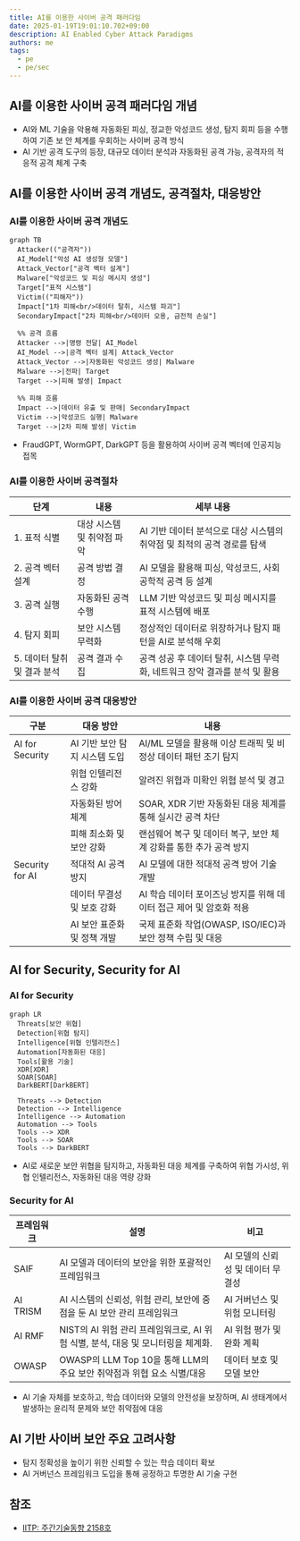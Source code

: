 ```yaml
---
title: AI를 이용한 사이버 공격 패러다임
date: 2025-01-19T19:01:10.702+09:00
description: AI Enabled Cyber Attack Paradigms
authors: me
tags:
  - pe
  - pe/sec
---
```


## AI를 이용한 사이버 공격 패러다임 개념

- AI와 ML 기술을 악용해 자동화된 피싱, 정교한 악성코드 생성, 탐지 회피 등을 수행하여 기존 보 안 체계를 우회하는 사이버 공격 방식
- AI 기반 공격 도구의 등장, 대규모 데이터 분석과 자동화된 공격 가능, 공격자의 적응적 공격 체계 구축

## AI를 이용한 사이버 공격 개념도, 공격절차, 대응방안

### AI를 이용한 사이버 공격 개념도

```mermaid
graph TB
  Attacker(("공격자"))
  AI_Model["악성 AI 생성형 모델"]
  Attack_Vector["공격 벡터 설계"]
  Malware["악성코드 및 피싱 메시지 생성"]
  Target["표적 시스템"]
  Victim(("피해자"))
  Impact["1차 피해<br/>데이터 탈취, 시스템 파괴"]
  SecondaryImpact["2차 피해<br/>데이터 오용, 금전적 손실"]

  %% 공격 흐름
  Attacker -->|명령 전달| AI_Model
  AI_Model -->|공격 벡터 설계| Attack_Vector
  Attack_Vector -->|자동화된 악성코드 생성| Malware
  Malware -->|전파| Target
  Target -->|피해 발생| Impact
  
  %% 피해 흐름
  Impact -->|데이터 유출 및 판매| SecondaryImpact
  Victim -->|악성코드 실행| Malware
  Target -->|2차 피해 발생| Victim
```

- FraudGPT, WormGPT, DarkGPT 등을 활용하여 사이버 공격 벡터에 인공지능 접목

### AI를 이용한 사이버 공격절차

| 단계 | 내용 | 세부 내용 |
| --- | --- | --- |
| 1. 표적 식별 | 대상 시스템 및 취약점 파악 | AI 기반 데이터 분석으로 대상 시스템의 취약점 및 최적의 공격 경로를 탐색 |
| 2. 공격 벡터 설계 | 공격 방법 결정 | AI 모델을 활용해 피싱, 악성코드, 사회공학적 공격 등 설계 |
| 3. 공격 실행 | 자동화된 공격 수행 | LLM 기반 악성코드 및 피싱 메시지를 표적 시스템에 배포 |
| 4. 탐지 회피 | 보안 시스템 무력화 | 정상적인 데이터로 위장하거나 탐지 패턴을 AI로 분석해 우회 |
| 5. 데이터 탈취 및 결과 분석 | 공격 결과 수집 | 공격 성공 후 데이터 탈취, 시스템 무력화, 네트워크 장악 결과를 분석 및 활용 |

### AI를 이용한 사이버 공격 대응방안

| 구분 | 대응 방안 | 내용 |
| --- | --- | --- |
| AI for Security | AI 기반 보안 탐지 시스템 도입 | AI/ML 모델을 활용해 이상 트래픽 및 비정상 데이터 패턴 조기 탐지 |
| | 위협 인텔리전스 강화 | 알려진 위협과 미확인 위협 분석 및 경고 |
| | 자동화된 방어 체계 | SOAR, XDR 기반 자동화된 대응 체계를 통해 실시간 공격 차단 |
| | 피해 최소화 및 보안 강화 | 랜섬웨어 복구 및 데이터 복구, 보안 체계 강화를 통한 추가 공격 방지 |
| Security for AI | 적대적 AI 공격 방지 | AI 모델에 대한 적대적 공격 방어 기술 개발 |
| | 데이터 무결성 및 보호 강화 | AI 학습 데이터 포이즈닝 방지를 위해 데이터 접근 제어 및 암호화 적용 |
| | AI 보안 표준화 및 정책 개발 | 국제 표준화 작업(OWASP, ISO/IEC)과 보안 정책 수립 및 대응 |

## AI for Security, Security for AI

### AI for Security

```mermaid
graph LR
  Threats[보안 위협]
  Detection[위협 탐지]
  Intelligence[위협 인텔리전스]
  Automation[자동화된 대응]
  Tools[활용 기술]
  XDR[XDR]
  SOAR[SOAR]
  DarkBERT[DarkBERT]
  
  Threats --> Detection
  Detection --> Intelligence
  Intelligence --> Automation
  Automation --> Tools
  Tools --> XDR
  Tools --> SOAR
  Tools --> DarkBERT
```

- AI로 새로운 보안 위협을 탐지하고, 자동화된 대응 체계를 구축하여 위협 가시성, 위협 인텔리전스, 자동화된 대응 역량 강화

### Security for AI

| 프레임워크 | 설명 | 비고 |
| --- | --- | --- |
| SAIF | AI 모델과 데이터의 보안을 위한 포괄적인 프레임워크 | AI 모델의 신뢰성 및 데이터 무결성 |
| AI TRISM | AI 시스템의 신뢰성, 위험 관리, 보안에 중점을 둔 AI 보안 관리 프레임워크 | AI 거버넌스 및 위험 모니터링 |
| AI RMF | NIST의 AI 위험 관리 프레임워크로, AI 위험 식별, 분석, 대응 및 모니터링을 체계화. | AI 위험 평가 및 완화 계획 |
| OWASP | OWASP의 LLM Top 10을 통해 LLM의 주요 보안 취약점과 위협 요소 식별/대응 | 데이터 보호 및 모델 보안 |

- AI 기술 자체를 보호하고, 학습 데이터와 모델의 안전성을 보장하며, AI 생태계에서 발생하는 윤리적 문제와 보안 취약점에 대응

## AI 기반 사이버 보안 주요 고려사항

- 탐지 정확성을 높이기 위한 신뢰할 수 있는 학습 데이터 확보
- AI 거버넌스 프레임워크 도입을 통해 공정하고 투명한 AI 기술 구현

## 참조

- [IITP: 주간기술동향 2158호](https://iitp.kr/kr/1/knowledge/periodicalViewA.it?searClassCode=B_ITA_01&masterCode=publication&identifier=1343)
